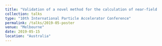 ```yaml
---
title: "Validation of a novel method for the calculation of near-field synchrotron radiation"
collection: talks
type: "10th International Particle Accelerator Conference"
permalink: /talks/2019-05-poster
venue: "Melbourne"
date: 2019-05-15
location: "Australia"
---
```

